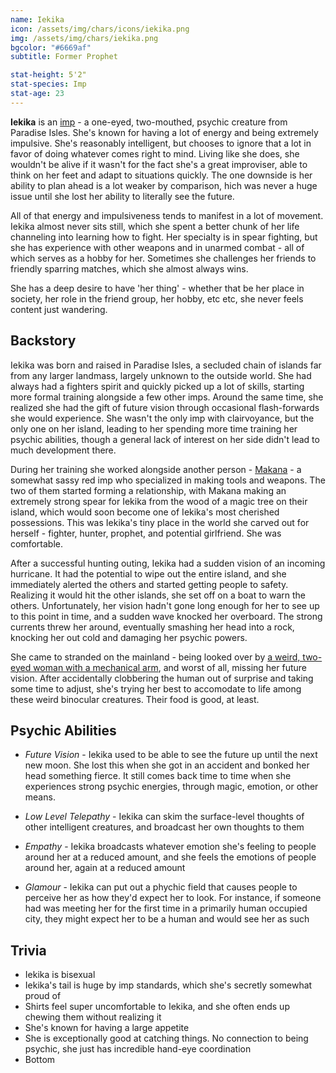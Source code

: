 ```yaml
---
name: Iekika
icon: /assets/img/chars/icons/iekika.png
img: /assets/img/chars/iekika.png
bgcolor: "#6669af"
subtitle: Former Prophet

stat-height: 5'2"
stat-species: Imp
stat-age: 23
---
```

**Iekika** is an [imp](/characters/imps.html) - a one-eyed, two-mouthed, psychic creature from Paradise Isles. She's known for having a lot of energy and being extremely impulsive. She's reasonably intelligent, but chooses to ignore that a lot in favor of doing whatever comes right to mind. Living like she does, she wouldn't be alive if it wasn't for the fact she's a great improviser, able to think on her feet and adapt to situations quickly. The one downside is her ability to plan ahead is a lot weaker by comparison, hich was never a huge issue until she lost her ability to literally see the future.

All of that energy and impulsiveness tends to manifest in a lot of movement. Iekika almost never sits still, which she spent a better chunk of her life channeling into learning how to fight. Her specialty is in spear fighting, but she has experience with other weapons and in unarmed combat - all of which serves as a hobby for her. Sometimes she challenges her friends to friendly sparring matches, which she almost always wins.

She has a deep desire to have 'her thing' - whether that be her place in society, her role in the friend group, her hobby, etc etc, she never feels content just wandering.

## Backstory
Iekika was born and raised in Paradise Isles, a secluded chain of islands far from any larger landmass, largely unknown to the outside world. She had always had a fighters spirit and quickly picked up a lot of skills, starting more formal training alongside a few other imps. Around the same time, she realized she had the gift of future vision through occasional flash-forwards she would experience. She wasn't the only imp with clairvoyance, but the only one on her island, leading to her spending more time training her psychic abilities, though a general lack of interest on her side didn't lead to much development there. 

During her training she worked alongside another person - [Makana](/characters/makana.html) - a somewhat sassy red imp who specialized in making tools and weapons. The two of them started forming a relationship, with Makana making an extremely strong spear for Iekika from the wood of a magic tree on their island, which would soon become one of Iekika's most cherished possessions. This was Iekika's tiny place in the world she carved out for herself - fighter, hunter, prophet, and potential girlfriend. She was comfortable.

After a successful hunting outing, Iekika had a sudden vision of an incoming hurricane. It had the potential to wipe out the entire island, and she immediately alerted the others and started getting people to safety. Realizing it would hit the other islands, she set off on a boat to warn the others. Unfortunately, her vision hadn't gone long enough for her to see up to this point in time, and a sudden wave knocked her overboard. The strong currents threw her around, eventually smashing her head into a rock, knocking her out cold and damaging her psychic powers.

 She came to stranded on the mainland - being looked over by [a weird, two-eyed woman with a mechanical arm](/characters/amber.html), and worst of all, missing her future vision. After accidentally clobbering the human out of surprise and taking some time to adjust, she's trying her best to accomodate to life among these weird binocular creatures. Their food is good, at least.

## Psychic Abilities
 - *Future Vision* - Iekika used to be able to see the future up until the next new moon. She lost this when she got in an accident and bonked her head something fierce. It still comes back time to time when she experiences strong psychic energies, through magic, emotion, or other means.

 - *Low Level Telepathy* - Iekika can skim the surface-level thoughts of other intelligent creatures, and broadcast her own thoughts to them

 - *Empathy* - Iekika broadcasts whatever emotion she's feeling to people around her at a reduced amount, and she feels the emotions of people around her, again at a reduced amount

 - *Glamour* - Iekika can put out a phychic field that causes people to perceive her as how they'd expect her to look. For instance, if someone had was meeting her for the first time in a primarily human occupied city, they might expect her to be a human and would see her as such

## Trivia
 - Iekika is bisexual
 - Iekika's tail is huge by imp standards, which she's secretly somewhat proud of
 - Shirts feel super uncomfortable to Iekika, and she often ends up chewing them without realizing it
 - She's known for having a large appetite
 - She is exceptionally good at catching things. No connection to being psychic, she just has incredible hand-eye coordination
 - Bottom